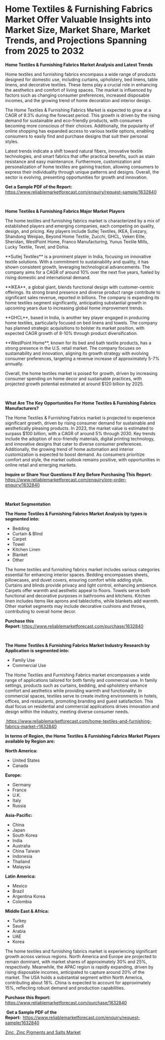 <p><h1>Home Textiles & Furnishing Fabrics Market Offer Valuable Insights into Market Size, Market Share, Market Trends, and Projections Spanning from 2025 to 2032</h1></p><p><strong>Home Textiles & Furnishing Fabrics Market Analysis and Latest Trends</strong></p>
<p><p>Home textiles and furnishing fabrics encompass a wide range of products designed for domestic use, including curtains, upholstery, bed linens, table linens, and decorative textiles. These items play a crucial role in enhancing the aesthetics and comfort of living spaces. The market is influenced by factors such as changing consumer preferences, increased disposable incomes, and the growing trend of home decoration and interior design.</p><p>The Home Textiles & Furnishing Fabrics Market is expected to grow at a CAGR of 9.3% during the forecast period. This growth is driven by the rising demand for sustainable and eco-friendly products, with consumers becoming more conscious of their choices. Additionally, the popularity of online shopping has expanded access to various textile options, enabling consumers to easily find and purchase designs that suit their personal styles.</p><p>Latest trends indicate a shift toward natural fibers, innovative textile technologies, and smart fabrics that offer practical benefits, such as stain resistance and easy maintenance. Furthermore, customization and personalization of home textiles are gaining traction, allowing consumers to express their individuality through unique patterns and designs. Overall, the sector is evolving, presenting opportunities for growth and innovation.</p></p>
<p><strong>Get a Sample PDF of the Report:&nbsp;</strong> <a href="https://www.reliablemarketforecast.com/enquiry/request-sample/1632840?utm_campaign=2292&utm_medium=2&utm_source=Github&utm_content=ia&utm_term=29032025&utm_id=home-textiles-furnishing-fabrics">https://www.reliablemarketforecast.com/enquiry/request-sample/1632840</a></p>
<p>&nbsp;</p>
<p><strong>Home Textiles & Furnishing Fabrics Major Market Players</strong></p>
<p><p>The home textiles and furnishing fabrics market is characterized by a mix of established players and emerging companies, each competing on quality, design, and pricing. Key players include Sutlej Textiles, IKEA, Evezary, Shandong Weiqiao, Beyond Home Textile, Zucchi, GHCL, Veken Elite, Sheridan, WestPoint Home, Franco Manufacturing, Yunus Textile Mills, Lucky Textile, Tevel, and Dohia.</p><p>**Sutlej Textiles** is a prominent player in India, focusing on innovative textile solutions. With a commitment to sustainability and quality, it has shown consistent growth, leveraging technological advancements. The company aims for a CAGR of around 10% over the next five years, fueled by rising domestic and international demand.</p><p>**IKEA**, a global giant, blends functional design with customer-centric offerings. Its strong brand presence and diverse product range contribute to significant sales revenue, reported in billions. The company is expanding its home textiles segment significantly, anticipating substantial growth in upcoming years due to increasing global home improvement trends.</p><p>**GHCL**, based in India, is another key player engaged in producing home textiles, particularly focused on bed linens and towels. The company has planned strategic acquisitions to bolster its market position, with expected CAGR growth of 8-10% through product diversification.</p><p>**WestPoint Home**, known for its bed and bath textile products, has a strong presence in the U.S. retail market. The company focuses on sustainability and innovation, aligning its growth strategy with evolving consumer preferences, targeting a revenue increase of approximately 5-7% annually.</p><p>Overall, the home textiles market is poised for growth, driven by increasing consumer spending on home decor and sustainable practices, with projected growth potential estimated at around $120 billion by 2025.</p></p>
<p>&nbsp;</p>
<p><strong>What Are The Key Opportunities For Home Textiles & Furnishing Fabrics Manufacturers?</strong></p>
<p><p>The Home Textiles & Furnishing Fabrics market is projected to experience significant growth, driven by rising consumer demand for sustainable and aesthetically pleasing products. In 2023, the market value is estimated to surpass $100 billion, with a CAGR of around 5% through 2030. Key trends include the adoption of eco-friendly materials, digital printing technology, and innovative designs that cater to diverse consumer preferences. Additionally, the growing trend of home automation and interior customization is expected to boost demand. As consumers prioritize comfort and style, the market outlook remains positive, with opportunities in online retail and emerging markets.</p></p>
<p><strong>Inquire or Share Your Questions If Any Before Purchasing This Report:</strong> <a href="https://www.reliablemarketforecast.com/enquiry/pre-order-enquiry/1632840?utm_campaign=2292&utm_medium=2&utm_source=Github&utm_content=ia&utm_term=29032025&utm_id=home-textiles-furnishing-fabrics">https://www.reliablemarketforecast.com/enquiry/pre-order-enquiry/1632840</a></p>
<p>&nbsp;</p>
<p><strong>Market Segmentation</strong></p>
<p><strong>The Home Textiles & Furnishing Fabrics Market Analysis by types is segmented into:</strong></p>
<p><ul><li>Bedding</li><li>Curtain & Blind</li><li>Carpet</li><li>Towel</li><li>Kitchen Linen</li><li>Blanket</li><li>Other</li></ul></p>
<p><p>The home textiles and furnishing fabrics market includes various categories essential for enhancing interior spaces. Bedding encompasses sheets, pillowcases, and duvet covers, ensuring comfort while adding style. Curtains and blinds provide privacy and light control, enhancing ambience. Carpets offer warmth and aesthetic appeal to floors. Towels serve both functional and decorative purposes in bathrooms and kitchens. Kitchen linen includes items like aprons and tablecloths, while blankets add warmth. Other market segments may include decorative cushions and throws, contributing to overall home decor.</p></p>
<p><strong>Purchase this Report:&nbsp;</strong><a href="https://www.reliablemarketforecast.com/purchase/1632840?utm_campaign=2292&utm_medium=2&utm_source=Github&utm_content=ia&utm_term=29032025&utm_id=home-textiles-furnishing-fabrics">https://www.reliablemarketforecast.com/purchase/1632840</a></p>
<p>&nbsp;</p>
<p><strong>The Home Textiles & Furnishing Fabrics Market Industry Research by Application is segmented into:</strong></p>
<p><ul><li>Family Use</li><li>Commercial Use</li></ul></p>
<p><p>The Home Textiles and Furnishing Fabrics market encompasses a wide range of applications tailored for both family and commercial use. In family settings, products such as curtains, bedding, and upholstery enhance comfort and aesthetics while providing warmth and functionality. In commercial spaces, textiles serve to create inviting environments in hotels, offices, and restaurants, promoting branding and guest satisfaction. This dual focus on residential and commercial applications drives innovation and design within the industry, meeting diverse consumer needs.</p></p>
<p><a href="https://www.reliablemarketforecast.com/home-textiles-and-furnishing-fabrics-market-r1632840?utm_campaign=2292&utm_medium=2&utm_source=Github&utm_content=ia&utm_term=29032025&utm_id=home-textiles-furnishing-fabrics">&nbsp;https://www.reliablemarketforecast.com/home-textiles-and-furnishing-fabrics-market-r1632840</a></p>
<p><strong>In terms of Region, the Home Textiles & Furnishing Fabrics Market Players available by Region are:</strong></p>
<p>
    <p> <strong> North America: </strong>
        <ul>
            <li>United States</li>
            <li>Canada</li>
        </ul>
        </p> 
    <p> <strong> Europe: </strong>
        <ul>
            <li>Germany</li>
            <li>France</li>
            <li>U.K.</li>
            <li>Italy</li>
            <li>Russia</li>
        </ul>
        </p> 
    <p> <strong> Asia-Pacific: </strong>
        <ul>
            <li>China</li>
            <li>Japan</li>
            <li>South Korea</li>
            <li>India</li>
            <li>Australia</li>
            <li>China Taiwan</li>
            <li>Indonesia</li>
            <li>Thailand</li>
            <li>Malaysia</li>
        </ul>
        </p> 
    <p> <strong> Latin America: </strong>
        <ul>
            <li>Mexico</li>
            <li>Brazil</li>
            <li>Argentina Korea</li>
            <li>Colombia</li>
        </ul>
        </p> 
    <p> <strong> Middle East & Africa: </strong>
        <ul>
            <li>Turkey</li>
            <li>Saudi</li>
            <li>Arabia</li>
            <li>UAE</li>
            <li>Korea</li>
        </ul>
    </p>
    </p>
<p><p>The home textiles and furnishing fabrics market is experiencing significant growth across various regions. North America and Europe are projected to remain dominant, with market shares of approximately 30% and 25%, respectively. Meanwhile, the APAC region is rapidly expanding, driven by rising disposable incomes, anticipated to capture around 20% of the market. The USA holds a substantial segment within North America, contributing about 18%. China is expected to account for approximately 15%, reflecting robust demand and production capabilities.</p></p>
<p><strong>Purchase this Report: </strong><a href="https://www.reliablemarketforecast.com/purchase/1632840?utm_campaign=2292&utm_medium=2&utm_source=Github&utm_content=ia&utm_term=29032025&utm_id=home-textiles-furnishing-fabrics">https://www.reliablemarketforecast.com/purchase/1632840</a></p>
<p>&nbsp;<strong>Get a Sample PDF of the Report:&nbsp;&nbsp;</strong><a href="https://www.reliablemarketforecast.com/enquiry/request-sample/1632840?utm_campaign=2292&utm_medium=2&utm_source=Github&utm_content=ia&utm_term=29032025&utm_id=home-textiles-furnishing-fabrics">https://www.reliablemarketforecast.com/enquiry/request-sample/1632840</a></p>
<p><strong></strong></p>
<p><p><a href="https://github.com/shondapmbau/Market-Research-Report-List-1/blob/main/zinc-zinc-pigments-and-salts-market.md?utm_campaign=2292&utm_medium=2&utm_source=Github&utm_content=ia&utm_term=29032025&utm_id=home-textiles-furnishing-fabrics">Zinc, Zinc Pigments and Salts Market</a></p></p>
